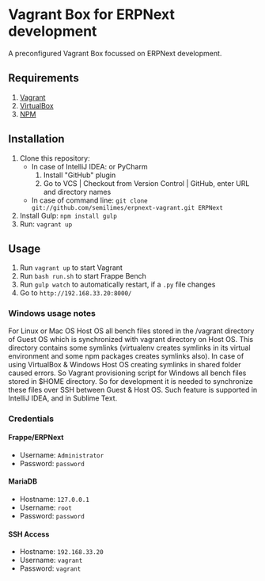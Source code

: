 # Vagrant Box for ERPNext development

A preconfigured Vagrant Box focussed on ERPNext development.

## Requirements

1. [Vagrant](https://www.vagrantup.com)
2. [VirtualBox](https://www.virtualbox.org)
3. [NPM](https://nodejs.org/)

## Installation

1. Clone this repository:
    - In case of IntelliJ IDEA: or PyCharm
        1. Install "GitHub" plugin
        2. Go to VCS | Checkout from Version Control | GitHub, enter URL and directory names
    - In case of command line: `git clone git://github.com/semilimes/erpnext-vagrant.git ERPNext`
2. Install Gulp: `npm install gulp`
3. Run: `vagrant up`

## Usage

1. Run `vagrant up` to start Vagrant
2. Run `bash run.sh` to start Frappe Bench
3. Run `gulp watch` to automatically restart, if a `.py` file changes
4. Go to `http://192.168.33.20:8000/`

### Windows usage notes
For Linux or Mac OS Host OS all bench files stored in the /vagrant directory of Guest OS which
is synchronized with vagrant directory on Host OS. This directory contains some symlinks (virtualenv
creates symlinks in its virtual environment and some npm packages creates symlinks also). In case of using VirtualBox
& Windows Host OS creating symlinks in shared folder caused errors. So Vagrant provisioning script for Windows all
bench files stored in $HOME directory. So for development it is needed to synchronize these files over SSH between
Guest & Host OS. Such feature is supported in IntelliJ IDEA, and in Sublime Text.

### Credentials

#### Frappe/ERPNext
* Username: `Administrator`
* Password: `password`

#### MariaDB
* Hostname: `127.0.0.1`
* Username: `root`
* Password: `password`

#### SSH Access
* Hostname: `192.168.33.20`
* Username: `vagrant`
* Password: `vagrant`
